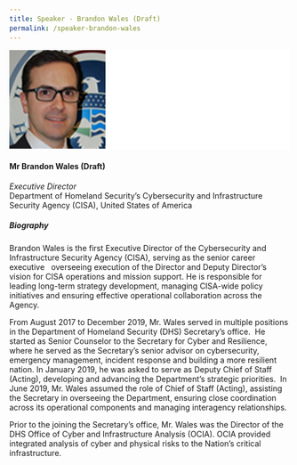 ```yaml
---
title: Speaker - Brandon Wales (Draft)
permalink: /speaker-brandon-wales
---
```

![Brandon Wales](/images/speakers/Brandon-Wales.jpeg)

#### **Mr Brandon Wales (Draft)**

*Executive Director*  
Department of Homeland Security’s Cybersecurity and Infrastructure Security Agency (CISA), United States of America

##### **Biography**

Brandon Wales is the first Executive Director of the Cybersecurity and Infrastructure Security Agency (CISA), serving as the senior career executive   overseeing execution of the Director and Deputy Director’s vision for CISA operations and mission support. He is responsible for leading long-term strategy development, managing CISA-wide policy initiatives and ensuring effective operational collaboration across the Agency.

From August 2017 to December 2019, Mr. Wales served in multiple positions in the Department of Homeland Security (DHS) Secretary’s office.  He started as Senior Counselor to the Secretary for Cyber and Resilience, where he served as the Secretary’s senior advisor on cybersecurity, emergency management, incident response and building a more resilient nation. In January 2019, he was asked to serve as Deputy Chief of Staff (Acting), developing and advancing the Department’s strategic priorities.  In June 2019, Mr. Wales assumed the role of Chief of Staff (Acting), assisting the Secretary in overseeing the Department, ensuring close coordination across its operational components and managing interagency relationships.

Prior to the joining the Secretary’s office, Mr. Wales was the Director of the DHS Office of Cyber and Infrastructure Analysis (OCIA). OCIA provided integrated analysis of cyber and physical risks to the Nation’s critical infrastructure.